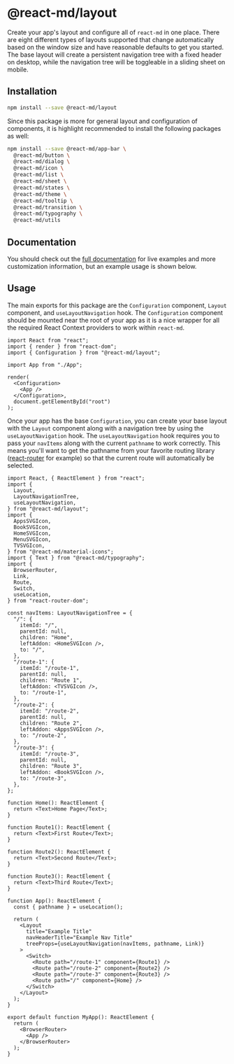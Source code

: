 # @react-md/layout

Create your app's layout and configure all of `react-md` in one place. There are
eight different types of layouts supported that change automatically based on
the window size and have reasonable defaults to get you started. The base layout
will create a persistent navigation tree with a fixed header on desktop, while
the navigation tree will be toggleable in a sliding sheet on mobile.

## Installation

```sh
npm install --save @react-md/layout
```

Since this package is more for general layout and configuration of components,
it is highlight recommended to install the following packages as well:

```sh
npm install --save @react-md/app-bar \
  @react-md/button \
  @react-md/dialog \
  @react-md/icon \
  @react-md/list \
  @react-md/sheet \
  @react-md/states \
  @react-md/theme \
  @react-md/tooltip \
  @react-md/transition \
  @react-md/typography \
  @react-md/utils
```

<!-- DOCS_REMOVE -->

## Documentation

You should check out the
[full documentation](https://react-md.dev/packages/layout/demos) for live
examples and more customization information, but an example usage is shown
below.

<!-- DOCS_REMOVE_END -->

## Usage

The main exports for this package are the `Configuration` component, `Layout`
component, and `useLayoutNavigation` hook. The `Configuration` component should
be mounted near the root of your app as it is a nice wrapper for all the
required React Context providers to work within `react-md`.

```tsx
import React from "react";
import { render } from "react-dom";
import { Configuration } from "@react-md/layout";

import App from "./App";

render(
  <Configuration>
    <App />
  </Configuration>,
  document.getElementById("root")
);
```

Once your app has the base `Configuration`, you can create your base layout with
the `Layout` component along with a navigation tree by using the
`useLayoutNavigation` hook. The `useLayoutNavigation` hook requires you to pass
your `navItems` along with the current `pathname` to work correctly. This means
you'll want to get the pathname from your favorite routing library
([react-router](https://github.com/ReactTraining/react-router) for example) so
that the current route will automatically be selected.

```tsx
import React, { ReactElement } from "react";
import {
  Layout,
  LayoutNavigationTree,
  useLayoutNavigation,
} from "@react-md/layout";
import {
  AppsSVGIcon,
  BookSVGIcon,
  HomeSVGIcon,
  MenuSVGIcon,
  TVSVGIcon,
} from "@react-md/material-icons";
import { Text } from "@react-md/typography";
import {
  BrowserRouter,
  Link,
  Route,
  Switch,
  useLocation,
} from "react-router-dom";

const navItems: LayoutNavigationTree = {
  "/": {
    itemId: "/",
    parentId: null,
    children: "Home",
    leftAddon: <HomeSVGIcon />,
    to: "/",
  },
  "/route-1": {
    itemId: "/route-1",
    parentId: null,
    children: "Route 1",
    leftAddon: <TVSVGIcon />,
    to: "/route-1",
  },
  "/route-2": {
    itemId: "/route-2",
    parentId: null,
    children: "Route 2",
    leftAddon: <AppsSVGIcon />,
    to: "/route-2",
  },
  "/route-3": {
    itemId: "/route-3",
    parentId: null,
    children: "Route 3",
    leftAddon: <BookSVGIcon />,
    to: "/route-3",
  },
};

function Home(): ReactElement {
  return <Text>Home Page</Text>;
}

function Route1(): ReactElement {
  return <Text>First Route</Text>;
}

function Route2(): ReactElement {
  return <Text>Second Route</Text>;
}

function Route3(): ReactElement {
  return <Text>Third Route</Text>;
}

function App(): ReactElement {
  const { pathname } = useLocation();

  return (
    <Layout
      title="Example Title"
      navHeaderTitle="Example Nav Title"
      treeProps={useLayoutNavigation(navItems, pathname, Link)}
    >
      <Switch>
        <Route path="/route-1" component={Route1} />
        <Route path="/route-2" component={Route2} />
        <Route path="/route-3" component={Route3} />
        <Route path="/" component={Home} />
      </Switch>
    </Layout>
  );
}

export default function MyApp(): ReactElement {
  return (
    <BrowserRouter>
      <App />
    </BrowserRouter>
  );
}
```
